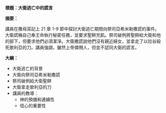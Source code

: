 **標題：大衛逃亡中的謊言**

**摘要：**

講員在撒母耳記上 21 章 1-9 節中探討大衛逃亡期間向祭司亞希米勒撒謊的事件。大衛謊稱自己奉王命執行秘密任務，並要求聖餅充飢。祭司破例將聖餅給大衛和他的部下，但要求他們必須潔淨。大衛撒謊說他們沒有親近婦女，並拿走了以拉谷殺死歌利亞的刀。講員強調，雖然上帝憐憫人，但並不認同大衛的謊言。

**大綱：**

* 大衛逃亡的背景
* 大衛向祭司亞希米勒撒謊
* 祭司破例給大衛聖餅
* 大衛拿走歌利亞的刀
* 講員的教導：
    * 神的預備和連續性
    * 信心的重要性